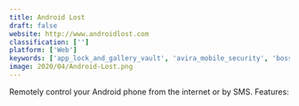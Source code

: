 ```yaml
---
title: Android Lost
draft: false 
website: http://www.androidlost.com
classification: ['']
platform: ['Web']
keywords: ['app_lock_and_gallery_vault', 'avira_mobile_security', 'bosspy', 'cerberus', 'emsisoft_mobile_security', 'find_my', 'find_my_device', 'flexispy', 'gadgettrak', 'google_lost_phone_finder', 'hidden', 'leo_privacy', 'lockittight', 'mobile_defense', 'padvish_antivirus_for_android', 'pombo', 'wheres_my_droid', 'ialertu', 'ikeymonitor', 'ilostfinder', 'mspy']
image: 2020/04/Android-Lost.png
---
```

Remotely control your Android phone from the internet or by SMS.
Features: